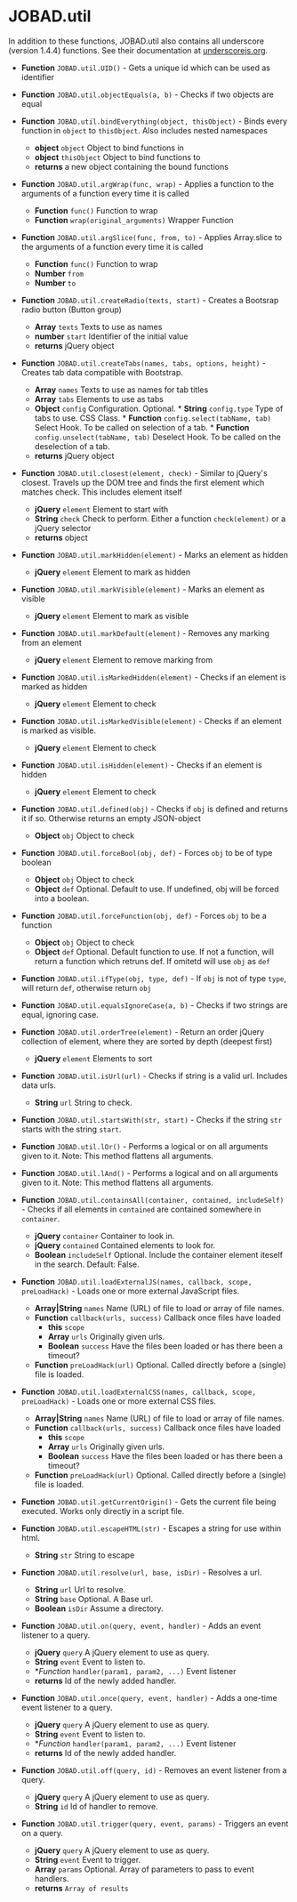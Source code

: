 # JOBAD.util

In addition to these functions, JOBAD.util also contains all underscore (version 1.4.4) functions. See their documentation at [underscorejs.org](http://underscorejs.org/). 

* **Function** `JOBAD.util.UID()` - Gets a unique id which can be used as identifier
* **Function** `JOBAD.util.objectEquals(a, b)` - Checks if two objects are equal
* **Function** `JOBAD.util.bindEverything(object, thisObject)` - Binds every function in `object` to `thisObject`. Also includes nested namespaces
	* **object** `object` Object to bind functions in
	* **object** `thisObject` Object to bind functions to
	* **returns** a new object containing the bound functions
* **Function** `JOBAD.util.argWrap(func, wrap)` - Applies a function to the arguments of a function every time it is called
	* **Function** `func()` Function to wrap
	* **Function** `wrap(original_arguments)` Wrapper Function
* **Function** `JOBAD.util.argSlice(func, from, to)` - Applies Array.slice to the arguments of a function every time it is called
	* **Function** `func()` Function to wrap
	* **Number** `from` 
	* **Number** `to`
* **Function** `JOBAD.util.createRadio(texts, start)` - Creates a Bootsrap radio button (Button group)
	* **Array** `texts` Texts to use as names
	* **number** `start` Identifier of the initial value
	* **returns** jQuery object
* **Function** `JOBAD.util.createTabs(names, tabs, options, height)` - Creates tab data compatible with Bootstrap. 
	* **Array** `names` Texts to use as names for tab titles
	* **Array** `tabs` Elements to use as tabs
	* **Object** `config` Configuration. Optional. 
			* **String** `config.type` Type of tabs to use. CSS Class. 
			* **Function** `config.select(tabName, tab)` Select Hook. To be called on selection of a tab. 
			* **Function** `config.unselect(tabName, tab)` Deselect Hook. To be called on the deselection of a tab. 
	* **returns** jQuery object
* **Function** `JOBAD.util.closest(element, check)` - Similar to jQuery's closest. Travels up the DOM tree and finds the first element which matches check. This includes element itself
	* **jQuery** `element` Element to start with
	* **String** `check` Check to perform. Either a function `check(element)` or a jQuery selector
	* **returns** object
* **Function** `JOBAD.util.markHidden(element)` - Marks an element as hidden
	* **jQuery** `element` Element to mark as hidden
* **Function** `JOBAD.util.markVisible(element)` - Marks an element as visible
	* **jQuery** `element` Element to mark as visible
* **Function** `JOBAD.util.markDefault(element)` - Removes any marking from an element
	* **jQuery** `element` Element to remove marking from
* **Function** `JOBAD.util.isMarkedHidden(element)` - Checks if an element is marked as hidden
	* **jQuery** `element` Element to check
* **Function** `JOBAD.util.isMarkedVisible(element)` - Checks if an element is marked as visible. 
	* **jQuery** `element` Element to check
* **Function** `JOBAD.util.isHidden(element)` - Checks if an element is hidden
	* **jQuery** `element` Element to check
* **Function** `JOBAD.util.defined(obj)` - Checks if `obj` is defined and returns it if so. Otherwise returns an empty JSON-object
	* **Object** `obj` Object to check
* **Function** `JOBAD.util.forceBool(obj, def)` - Forces `obj` to be of type boolean
	* **Object** `obj` Object to check
	* **Object** `def` Optional. Default to use. If undefined, obj will be forced into a boolean. 
* **Function** `JOBAD.util.forceFunction(obj, def)` - Forces `obj` to be a function
	* **Object** `obj` Object to check
	* **Object** `def` Optional. Default function to use. If not a function, will return a function which retruns def. If omitetd will use `obj` as `def`
* **Function** `JOBAD.util.ifType(obj, type, def)` - If `obj` is not of type `type`, will return `def`, otherwise return `obj`
* **Function** `JOBAD.util.equalsIgnoreCase(a, b)` - Checks if two strings are equal, ignoring case. 
* **Function** `JOBAD.util.orderTree(element)` - Return an order jQuery collection of element, where they are sorted by depth (deepest first)
	* **jQuery** `element` Elements to sort
* **Function** `JOBAD.util.isUrl(url)` - Checks if string is a valid url. Includes data urls. 
	* **String** `url` String to check. 
* **Function** `JOBAD.util.startsWith(str, start)` - Checks if the string `str` starts with the string `start`. 
* **Function** `JOBAD.util.lOr()` - Performs a logical or on all arguments given to it. Note: This method flattens all arguments. 
* **Function** `JOBAD.util.lAnd()` - Performs a logical and on all arguments given to it. Note: This method flattens all arguments. 
* **Function** `JOBAD.util.containsAll(container, contained, includeSelf)` - Checks if all elements in `contained` are contained somewhere in `container`. 
	* **jQuery** `container` Container to look in. 
	* **jQuery** `contained` Contained elements to look for. 
	* **Boolean** `includeSelf` Optional. Include the container element iteself in the search. Default: False. 
* **Function** `JOBAD.util.loadExternalJS(names, callback, scope, preLoadHack)` - Loads one or more external JavaScript files. 
	*  **Array|String** `names` Name (URL) of file to load or array of file names. 
	* **Function** `callback(urls, success)` Callback once files have loaded
		* **this** `scope`
		* **Array** `urls` Originally given urls. 
		* **Boolean** `success` Have the files been loaded or has there been a timeout?
	* **Function** `preLoadHack(url)` Optional. Called directly before a (single) file is loaded. 
* **Function** `JOBAD.util.loadExternalCSS(names, callback, scope, preLoadHack)` - Loads one or more external CSS files. 
	*  **Array|String** `names` Name (URL) of file to load or array of file names. 
	* **Function** `callback(urls, success)` Callback once files have loaded
		* **this** `scope`
		* **Array** `urls` Originally given urls. 
		* **Boolean** `success` Have the files been loaded or has there been a timeout?
	* **Function** `preLoadHack(url)` Optional. Called directly before a (single) file is loaded. 
* **Function** `JOBAD.util.getCurrentOrigin()` - Gets the current file being executed. Works only directly in a script file. 

* **Function** `JOBAD.util.escapeHTML(str)` - Escapes a string for use within html. 
	* **String** `str` String to escape
* **Function** `JOBAD.util.resolve(url, base, isDir)` - Resolves a url. 
	* **String** `url` Url to resolve. 
	* **String** `base` Optional. A Base url. 
	* **Boolean** `isDir` Assume a directory.  
* **Function** `JOBAD.util.on(query, event, handler)` - Adds an event listener to a query. 
	* **jQuery** `query` A jQuery element to use as query. 
	* **String** `event` Event to listen to. 
	* **Function* `handler(param1, param2, ...)` Event listener
	* **returns** Id of the newly added handler. 
* **Function** `JOBAD.util.once(query, event, handler)` - Adds a one-time  event listener to a query. 
	* **jQuery** `query` A jQuery element to use as query. 
	* **String** `event` Event to listen to. 
	* **Function* `handler(param1, param2, ...)` Event listener
	* **returns** Id of the newly added handler. 

* **Function** `JOBAD.util.off(query, id)` - Removes an event listener from a query. 
	* **jQuery** `query` A jQuery element to use as query. 
	* **String** `id` Id of handler to remove. 
* **Function** `JOBAD.util.trigger(query, event, params)` - Triggers an event on a query. 
	* **jQuery** `query` A jQuery element to use as query. 
	* **String** `event` Event to trigger. 
	* **Array** `params` Optional. Array of parameters to pass to event handlers.
	* **returns** `Array of results`
